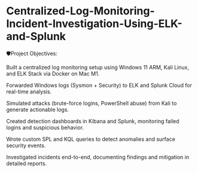 # Centralized-Log-Monitoring-Incident-Investigation-Using-ELK-and-Splunk


🛡️Project Objectives:

Built a centralized log monitoring setup using Windows 11 ARM, Kali Linux, and ELK Stack via Docker on Mac M1.

Forwarded Windows logs (Sysmon + Security) to ELK and Splunk Cloud for real-time analysis.

Simulated attacks (brute-force logins, PowerShell abuse) from Kali to generate actionable logs.

Created detection dashboards in Kibana and Splunk, monitoring failed logins and suspicious behavior.

Wrote custom SPL and KQL queries to detect anomalies and surface security events.

Investigated incidents end-to-end, documenting findings and mitigation in detailed reports.
